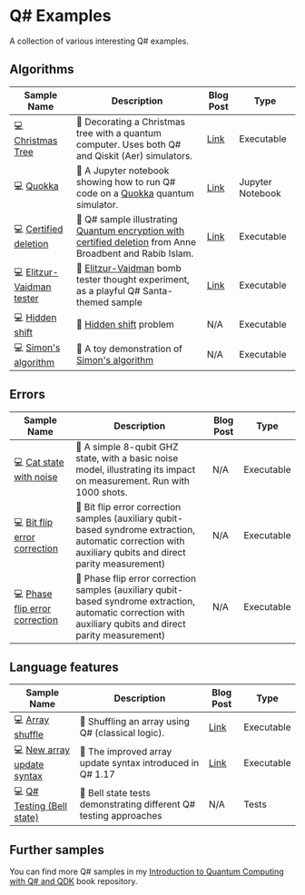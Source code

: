 # Q# Examples

A collection of various interesting Q# examples.

## Algorithms

| Sample Name | Description | Blog Post | Type |
|-------------|-------------|-----------|------|
| 💻 [Christmas Tree](./christmas-tree) | 📝 Decorating a Christmas tree with a quantum computer. Uses both Q# and Qiskit (Aer) simulators. | [Link](https://www.strathweb.com/2024/12/decorating-a-quantum-christmas-tree-with-qsharp-and-qiskit/) | Executable |
| 💻 [Quokka](./quokka) | 📝 A Jupyter notebook showing how to run Q# code on a [Quokka](https://www.quokkacomputing.com/) quantum simulator. | [Link](https://strathweb.com/2025/03/running-qsharp-code-on-quokka/) | Jupyter Notebook |
| 💻 [Certified deletion](./certified-deletion) | 📝 Q# sample illustrating [Quantum encryption with certified deletion](https://link.springer.com/chapter/10.1007/978-3-030-64381-2_4) from Anne Broadbent and Rabib Islam. | [Link](https://www.strathweb.com/2023/12/exploring-quantum-encryption-and-certified-deletion-with-qsharp/) | Executable |
| 💻 [Elitzur-Vaidman tester](./elitzur-vaidman) | 📝 [Elitzur-Vaidman](https://arxiv.org/abs/hep-th/9305002) bomb tester thought experiment, as a playful Q# Santa-themed sample | [Link](https://www.strathweb.com/2022/12/q-holiday-calendar-2022-peeking-into-santas-gifts-with-q/) | Executable
| 💻 [Hidden shift](./hidden-shift) | 📝 [Hidden shift](https://arxiv.org/abs/quant-ph/0211140) problem | N/A | Executable
| 💻 [Simon's algorithm](./simons-algorithm/) | 📝 A toy demonstration of [Simon's algorithm](https://epubs.siam.org/doi/10.1137/S0097539796298637) | N/A | Executable

## Errors

| Sample Name | Description | Blog Post | Type |
|-------------|-------------|-----------|------|
| 💻 [Cat state with noise](./cat-state-with-noise/) | 📝 A simple 8-qubit GHZ state, with a basic noise model, illustrating its impact on measurement. Run with 1000 shots. | N/A | Executable
| 💻 [Bit flip error correction](./error-correction/bitflip) | 📝 Bit flip error correction samples (auxiliary qubit-based syndrome extraction, automatic correction with auxiliary qubits and direct parity measurement) | N/A | Executable
| 💻 [Phase flip error correction](./error-correction/phaseflip) | 📝 Phase flip error correction samples (auxiliary qubit-based syndrome extraction, automatic correction with auxiliary qubits and direct parity measurement) | N/A | Executable

## Language features

| Sample Name | Description | Blog Post | Type |
|-------------|-------------|-----------|------|
| 💻 [Array shuffle](./language/shuffle) | 📝 Shuffling an array using Q# (classical logic). | [Link](https://www.strathweb.com/2023/12/shuffling-an-array-in-qsharp/) | Executable |
| 💻 [New array update syntax](./language/arrays/) | 📝 The improved array update syntax introduced in Q# 1.17 | [Link](https://www.strathweb.com/2025/06/a-cat-jumped-on-a-keyboard-and-fixed-qsharp-array-syntax/) | Executable |
| 💻 [Q# Testing (Bell state)](./language/tests/sample.qs) | 📝 Bell state tests demonstrating different Q# testing approaches | N/A | Tests |

## Further samples

You can find more Q# samples in my [Introduction to Quantum Computing with Q# and QDK](https://github.com/filipw/intro-to-qc-with-qsharp-book?tab=readme-ov-file#list-of-examples) book repository.
